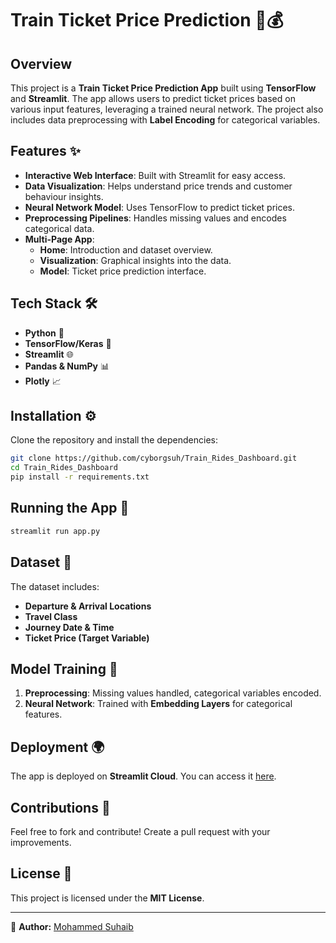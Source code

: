 # Train Ticket Price Prediction 🚆💰

## Overview
This project is a **Train Ticket Price Prediction App** built using **TensorFlow** and **Streamlit**. The app allows users to predict ticket prices based on various input features, leveraging a trained neural network. The project also includes data preprocessing with **Label Encoding** for categorical variables.

## Features ✨
- **Interactive Web Interface**: Built with Streamlit for easy access.
- **Data Visualization**: Helps understand price trends and customer behaviour insights.
- **Neural Network Model**: Uses TensorFlow to predict ticket prices.
- **Preprocessing Pipelines**: Handles missing values and encodes categorical data.
- **Multi-Page App**:
  - **Home**: Introduction and dataset overview.
  - **Visualization**: Graphical insights into the data.
  - **Model**: Ticket price prediction interface.

## Tech Stack 🛠️
- **Python** 🐍
- **TensorFlow/Keras** 🤖
- **Streamlit** 🌐
- **Pandas & NumPy** 📊
- **Plotly** 📈

## Installation ⚙️
Clone the repository and install the dependencies:

```bash
git clone https://github.com/cyborgsuh/Train_Rides_Dashboard.git
cd Train_Rides_Dashboard
pip install -r requirements.txt
```

## Running the App 🚀
```bash
streamlit run app.py
```

## Dataset 📂
The dataset includes:
- **Departure & Arrival Locations**
- **Travel Class**
- **Journey Date & Time**
- **Ticket Price (Target Variable)**

## Model Training 📡
1. **Preprocessing**: Missing values handled, categorical variables encoded.
2. **Neural Network**: Trained with **Embedding Layers** for categorical features.

## Deployment 🌍
The app is deployed on **Streamlit Cloud**. You can access it [here](YOUR_DEPLOYMENT_LINK).

## Contributions 🤝
Feel free to fork and contribute! Create a pull request with your improvements.

## License 📜
This project is licensed under the **MIT License**.

---
🎯 **Author:** [Mohammed Suhaib](https://github.com/cyborgsuh)
